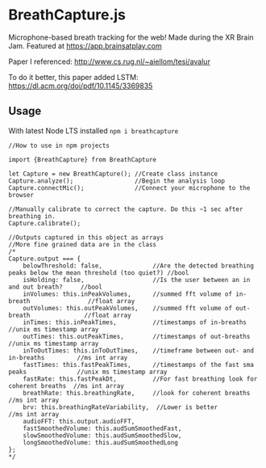 # BreathCapture.js
Microphone-based breath tracking for the web! Made during the XR Brain Jam. Featured at https://app.brainsatplay.com

Paper I referenced: http://www.cs.rug.nl/~aiellom/tesi/avalur

To do it better, this paper added LSTM: https://dl.acm.org/doi/pdf/10.1145/3369835

## Usage

With latest Node LTS installed
`npm i breathcapture`

```
//How to use in npm projects

import {BreathCapture} from BreathCapture

let Capture = new BreathCapture(); //Create class instance
Capture.analyze();                 //Begin the analysis loop
Capture.connectMic();              //Connect your microphone to the browser

//Manually calibrate to correct the capture. Do this ~1 sec after breathing in.
Capture.calibrate();

//Outputs captured in this object as arrays
//More fine grained data are in the class
/*
Capture.output === {
    belowThreshold: false,              //Are the detected breathing peaks below the mean threshold (too quiet?) //bool
    isHolding: false,                   //Is the user between an in and out breath?     //bool
    inVolumes: this.inPeakVolumes,      //summed fft volume of in-breath                //float array
    outVolumes: this.outPeakVolumes,    //summed fft volume of out-breath               //float array
    inTimes: this.inPeakTimes,          //timestamps of in-breaths                      //unix ms timestamp array
    outTimes: this.outPeakTimes,        //timestamps of out-breaths                     //unix ms timestamp array
    inToOutTimes: this.inToOutTimes,    //timeframe between out- and in-breaths         //ms int array
    fastTimes: this.fastPeakTimes,      //timestamps of the fast sma peaks              //unix ms timestamp array
    fastRate: this.fastPeakDt,          //For fast breathing look for coherent breaths  //ms int array
    breathRate: this.breathingRate,     //look for coherent breaths                     //ms int array
    brv: this.breathingRateVariability,  //Lower is better                               //ms int array
    audioFFT: this.output.audioFFT,
    fastSmoothedVolume: this.audSumSmoothedFast,
    slowSmoothedVolume: this.audSumSmoothedSlow,
    longSmoothedVolume: this.audSumSmoothedLong
};
*/

```
